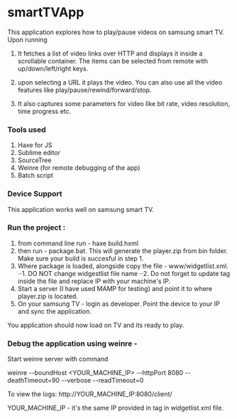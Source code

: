 # smartTVApp
This application explores how to play/pause videos on samsung smart TV. Upon running

1. It fetches a list of video links over HTTP and displays it inside a scrollable container. 
The items can be selected from remote with up/down/left/right keys.

2. upon selecting a URL it plays the video. You can also use all the video features like play/pause/rewind/forward/stop.

3. It also captures some parameters for video like bit rate, video resolution, time progress etc.

### Tools used

1. Haxe for JS
2. Sublime editor
3. SourceTree
4. Weinre (for remote debugging of the app)
5. Batch script 

### Device Support

This application works well on samsung smart TV.

### Run the project :

1. from command line run - haxe build.hxml
2. then run - package.bat. This will generate the player.zip from bin folder. Make sure your build is succesful in step 1.
3. Where package is loaded, alongside copy the file - www/widgetlist.xml. 
⋅⋅1. DO NOT change widgestlist file name
⋅⋅2. Do not forget to update <download> tag inside the file and replace IP with your machine's IP.
4. Start a server (I have used MAMP for testing) and point it to where player.zip is located. 
5. On your samsung TV - login as developer. Point the device to your IP and sync the application. 

You application should now load on TV and its ready to play.

### Debug the application using weinre - 

Start weinre server with command

weinre --boundHost <YOUR_MACHINE_IP> --httpPort 8080 --deathTimeout=90 --verbose --readTimeout=0 

To view the logs: http://YOUR_MACHINE_IP:8080/client/

YOUR_MACHINE_IP - it's the same IP provided in <download> tag in widgetlist.xml file.
